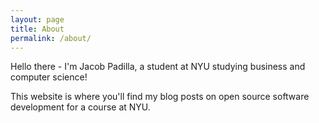 ```yaml
---
layout: page
title: About
permalink: /about/
---
```


Hello there - I'm Jacob Padilla, a student at NYU studying business and computer science! 

This website is where you'll find my blog posts on open source software development for a course at NYU.